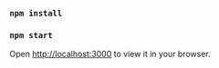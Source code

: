 ### `npm install`
### `npm start`

Open [http://localhost:3000](http://localhost:3000) to view it in your browser.